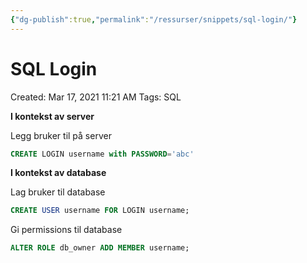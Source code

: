 ```yaml
---
{"dg-publish":true,"permalink":"/ressurser/snippets/sql-login/"}
---
```

# SQL Login

Created: Mar 17, 2021 11:21 AM
Tags: SQL

**I kontekst av server**

Legg bruker til på server

```sql
CREATE LOGIN username with PASSWORD='abc'
```

**I kontekst av database**

Lag bruker til database

```sql
CREATE USER username FOR LOGIN username;
```

Gi permissions til database

```sql
ALTER ROLE db_owner ADD MEMBER username;
```